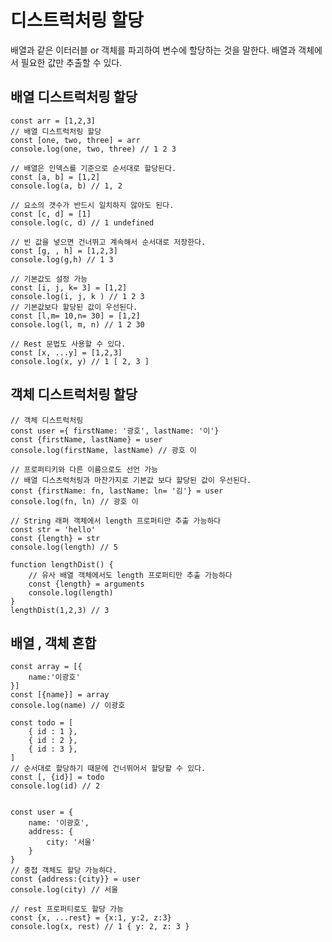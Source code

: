 # 디스트럭처링 할당
배열과 같은 이터러블 or 객체를 파괴하여 변수에 할당하는 것을 말한다.
배열과 객체에서 필요한 값만 추출할 수 있다.


## 배열 디스트럭처링 할당

    const arr = [1,2,3]
    // 배열 디스트럭처링 할당
    const [one, two, three] = arr
    console.log(one, two, three) // 1 2 3
    
    // 배열은 인덱스를 기준으로 순서대로 할당된다.
    const [a, b] = [1,2]
    console.log(a, b) // 1, 2
    
    // 요소의 갯수가 반드시 일치하지 않아도 된다.
    const [c, d] = [1]
    console.log(c, d) // 1 undefined
    
    // 빈 값을 넣으면 건너뛰고 계속해서 순서대로 저장한다.
    const [g, , h] = [1,2,3]
    console.log(g,h) // 1 3
    
    // 기본값도 설정 가능
    const [i, j, k= 3] = [1,2]
    console.log(i, j, k ) // 1 2 3
    // 기본값보다 할당된 값이 우선된다.
    const [l,m= 10,n= 30] = [1,2]
    console.log(l, m, n) // 1 2 30
    
    // Rest 문법도 사용할 수 있다.
    const [x, ...y] = [1,2,3]
    console.log(x, y) // 1 [ 2, 3 ]

## 객체 디스트럭처링 할당

    // 객체 디스트럭처링
    const user ={ firstName: '광호', lastName: '이'}
    const {firstName, lastName} = user
    console.log(firstName, lastName) // 광호 이
    
    // 프로퍼티키와 다른 이름으로도 선언 가능
    // 배열 디스츠럭처링과 마찬가지로 기본값 보다 할당된 값이 우선된다.
    const {firstName: fn, lastName: ln= '김'} = user
    console.log(fn, ln) // 광호 이
    
    // String 래퍼 객체에서 length 프로퍼티만 추출 가능하다
    const str = 'hello'
    const {length} = str
    console.log(length) // 5
    
    function lengthDist() {
        // 유사 배열 객체에서도 length 프로퍼티만 추출 가능하다
        const {length} = arguments
        console.log(length)
    }
    lengthDist(1,2,3) // 3


## 배열 , 객체 혼합

    const array = [{
        name:'이광호'
    }]
    const [{name}] = array
    console.log(name) // 이광호
    
    const todo = [
        { id : 1 },
        { id : 2 },
        { id : 3 },
    ]
    // 순서대로 할당하기 때문에 건너뛰어서 할당할 수 있다.
    const [, {id}] = todo
    console.log(id) // 2
    
    
    const user = {
        name: '이광호',
        address: {
            city: '서울'
        }
    }
    // 중첩 객체도 할당 가능하다.
    const {address:{city}} = user
    console.log(city) // 서울
    
    // rest 프로퍼티로도 할당 가능
    const {x, ...rest} = {x:1, y:2, z:3}
    console.log(x, rest) // 1 { y: 2, z: 3 }